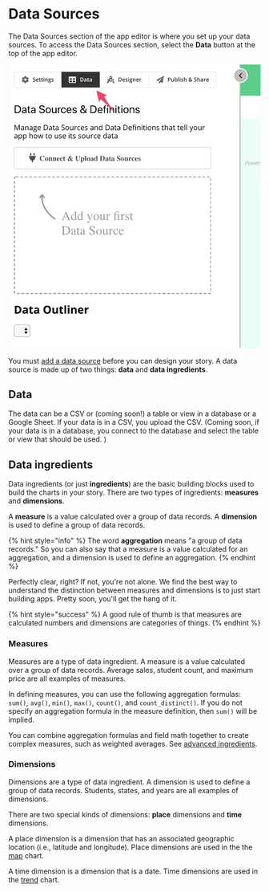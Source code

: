 # Data Sources

The Data Sources section of the app editor is where you set up your data sources. To access the Data Sources section, select the **Data** button at the top of the app editor. 

![Select Data to access Data Sources section](../../.gitbook/assets/image%20%2821%29.png)

You must [add a data source](add-a-data-source.md) before you can design your story. A data source is made up of two things:  **data** and **data ingredients**.

## Data

The data can be a CSV or \(coming soon!\) a table or view in a database or a Google Sheet. If your data is in a CSV, you upload the CSV. \(Coming soon, if your data is in a database, you connect to the database and select the table or view that should be used. \)

## Data ingredients

Data ingredients \(or just **ingredients**\) are the basic building blocks used to build the charts in your story. There are two types of ingredients: **measures** and **dimensions**. 

A **measure** is a value calculated over a group of data records. A **dimension** is used to define a group of data records. 

{% hint style="info" %}
The word **aggregation** means "a group of data records." So you can also say that a measure is a value calculated for an aggregation, and a dimension is used to define an aggregation. 
{% endhint %}

Perfectly clear, right? If not, you're not alone. We find the best way to understand the distinction between measures and dimensions is to just start building apps. Pretty soon, you'll get the hang of it. 

{% hint style="success" %}
A good rule of thumb is that measures are calculated numbers and dimensions are categories of things. 
{% endhint %}

### Measures

Measures are a type of data ingredient. A measure is a value calculated over a group of data records. Average sales, student count, and maximum price are all examples of measures. 

In defining measures, you can use the following aggregation formulas: `sum()`, `avg()`, `min()`, `max()`, `count()`, and `count_distinct()`. If you do not specify an aggregation formula in the measure definition, then `sum()` will be implied.

You can combine aggregation formulas and field math together to create complex measures, such as weighted averages. See [advanced ingredients](defining-ingredients/#advanced-ingredients).

### Dimensions

Dimensions are a type of data ingredient. A dimension is used to define a group of data records. Students, states, and years are all examples of dimensions.

There are two special kinds of dimensions: **place** dimensions and **time** dimensions. 

A place dimension is a dimension that has an associated geographic location \(i.e., latitude and longitude\). Place dimensions are used in the the [map](../story-designer/charts/map.md) chart. 

A time dimension is a dimension that is a date. Time dimensions are used in the [trend](../story-designer/charts/trend.md) chart. 

